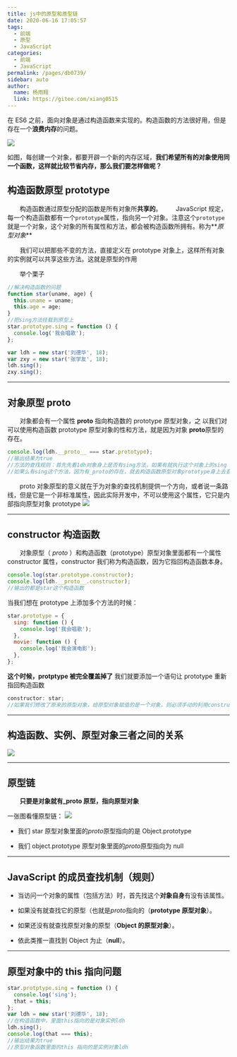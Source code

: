 ```yaml
---
title: js中的原型和原型链
date: 2020-06-16 17:05:57
tags:
  - 前端
  - 原型
  - JavaScript
categories:
  - 前端
  - JavaScript
permalink: /pages/db0739/
sidebar: auto
author:
  name: 杨雨翔
  link: https://gitee.com/xiang0515
---
```


在 ES6 之前，面向对象是通过构造函数来实现的。构造函数的方法很好用，但是存在一个**浪费内存**的问题。

![](https://yangblogimg.oss-cn-hangzhou.aliyuncs.com/blogImg/gouzaohanshu.png)

如图，每创建一个对象，都要开辟一个新的内存区域，**我们希望所有的对象使用同一个函数，这样就比较节省内存，那么我们要怎样做呢？**

## 构造函数原型 prototype

&emsp;&emsp;构造函数通过原型分配的函数是所有对象所**共享的**。
&emsp;&emsp;JavaScript 规定，每一个构造函数都有一个`prototype`属性，指向另一个对象。注意这个`prototype`就是一个对象，这个对象的所有属性和方法，都会被构造函数所拥有。称为**_原型对象_**

&emsp;&emsp;我们可以把那些不变的方法，直接定义在 prototype 对象上，这样所有对象的实例就可以共享这些方法。这就是原型的作用

&emsp;&emsp;举个栗子

```javascript
//解决构造函数的问题
function star(uname, age) {
  this.uname = uname;
  this.age = age;
}
//把sing方法挂载到原型上
star.prototype.sing = function () {
  console.log('我会唱歌');
};

var ldh = new star('刘德华', 18);
var zxy = new star('张学友', 18);
ldh.sing();
zxy.sing();
```

---

## 对象原型 **proto**

&emsp;&emsp;对象都会有一个属性 **proto** 指向构造数的 prototype 原型对象，之 以我们对可以使用构造函数 prototype 原型对象的性和方法，就是因为对象 **proto**原型的存在。

```javascript
console.log(ldh.__proto__ === star.prototype);
//输出结果为true
//方法的查找规则：首先先看1dh对象身上是否有sing方法，如果有就执行这个对象上的sing
//如果么有sing这个方法，因为有_proto的存在，就去构造函数原型对象prototype身上去查找sing这个方法I
```

&emsp;&emsp;proto 对象原型的意义就在于为对象的查找机制提供一个方向，或者说一条路线，但是它是一个非标准属性，因此实际开发中，不可以使用这个属性，它只是内部指向原型对象 prototype
![](https://yangblogimg.oss-cn-hangzhou.aliyuncs.com/blogImg/proto.png)

---

## constructor 构造函数

&emsp;&emsp;对象原型（ _proto_ ）和构造函数（prototype）原型对象里面都有一个属性 constructor 属性，constructor 我们称为构造函数，因为它指回构造函数本身。

```javascript
console.log(star.prototype.constructor);
console.log(ldh.__proto__.constructor);
//输出的都是star这个构造函数
```

当我们想在 prototype 上添加多个方法的时候：

```javascript
star.prototype = {
  sing: function () {
    console.log('我会唱歌');
  },
  movie: function () {
    console.log('我会演电影');
  },
};
```

**这个时候，protptype 被完全覆盖掉了**
我们就要添加一个语句让 prototype 重新指回构造函数

```javascript
constructor: star;
//如果我们修改了原来的原型对象，给原型对象赋值的是一个对象，则必须手动的利用constructor指回原来的构造函数
```

---

## 构造函数、实例、原型对象三者之间的关系

![](https://yangblogimg.oss-cn-hangzhou.aliyuncs.com/blogImg/构造函数原型原型对象关系.png)

---

## 原型链

&emsp;&emsp;**只要是对象就有\_proto 原型，指向原型对象**

一张图看懂原型链：
![](https://yangblogimg.oss-cn-hangzhou.aliyuncs.com/blogImg/原型链.png)

- 我们 star 原型对象里面的*proto*原型指向的是 Object.prototype

- 我们 object.prototype 原型对象里面的*proto*原型指向为 null

---

## JavaScript 的成员查找机制（规则）

- 当访问一个对象的属性（包括方法）时，首先找这个**对象自身**有没有该属性。

- 如果没有就查找它的原型（也就是*proto*指向的（**prototype 原型对象**）。

- 如果还没有就查找原型对象的原型（**Object 的原型对象**）。
- 依此类推一直找到 Object 为止（**null**）。

---

## 原型对象中的 this 指向问题

```js
star.protptype.sing = function () {
  console.log('sing');
  that = this;
};
var ldh = new star('刘德华', 18);
//在构造函数中，里面this指向的是对象实例ldh
ldh.sing();
console.log(that === this);
//输出结果为true
//原型对象函数里面的this 指向的是实例对象ldh
```
